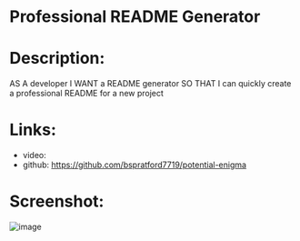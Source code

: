 # Professional README Generator 

# Description:
AS A developer
I WANT a README generator
SO THAT I can quickly create a professional README for a new project

# Links:
- video:
- github: https://github.com/bspratford7719/potential-enigma

# Screenshot:
![image](https://user-images.githubusercontent.com/92769029/166406954-fc44c055-7a45-42cb-8985-a614280b626f.png)

